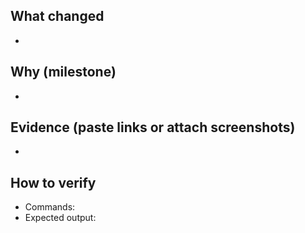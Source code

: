 ## What changed
- 

## Why (milestone)
- 

## Evidence (paste links or attach screenshots)
- 

## How to verify
- Commands:
- Expected output:
